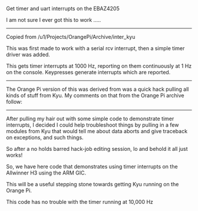 Get timer and uart interrupts on the EBAZ4205

I am not sure I ever got this to work .....

----

Copied from /u1/Projects/OrangePi/Archive/inter_kyu

This was first made to work with a serial rcv interrupt,
then a simple timer driver was added.

This gets timer interrupts at 1000 Hz, reporting on them
continuously at 1 Hz on the console.
Keypresses generate interrupts which are reported.

----

The Orange Pi version of this was derived from was a
quick hack pulling all kinds of stuff from Kyu.
My comments on that from the Orange Pi archive follow:

----

After pulling my hair out with some simple code
to demonstrate timer interrupts, I decided I could
help troubleshoot things by pulling in a few modules
from Kyu that would tell me about data aborts and give
traceback on exceptions, and such things.

So after a no holds barred hack-job editing session,
lo and behold it all just works!

So, we have here code that demonstrates using timer
interrupts on the Allwinner H3 using the ARM GIC.

This will be a useful stepping stone towards getting
Kyu running on the Orange Pi.

This code has no trouble with the timer running at
    10,000 Hz

